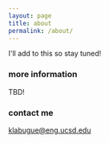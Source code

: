 ```yaml
---
layout: page
title: about
permalink: /about/
---
```


I'll add to this so stay tuned!

### more information

TBD!

### contact me

[klabugue@eng.ucsd.edu](mailto:klabugue@eng.ucsd.edu)

